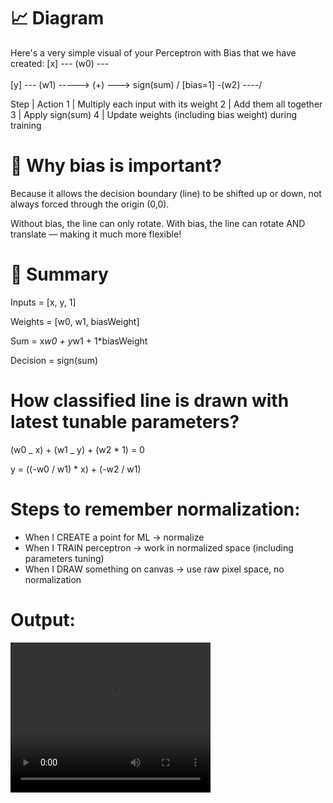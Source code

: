 # 📈 Diagram

Here's a very simple visual of your Perceptron with Bias that we have created:
[x] --- (w0) ---\
 \
 [y] --- (w1) -----> (+) ---> sign(sum)
/
[bias=1] -(w2) ----/

Step | Action
1 | Multiply each input with its weight
2 | Add them all together
3 | Apply sign(sum)
4 | Update weights (including bias weight) during training

# 🚀 Why bias is important?

Because it allows the decision boundary (line) to be shifted up or down,
not always forced through the origin (0,0).

Without bias, the line can only rotate.
With bias, the line can rotate AND translate — making it much more flexible!

# 🎯 Summary

Inputs = [x, y, 1]

Weights = [w0, w1, biasWeight]

Sum = x*w0 + y*w1 + 1\*biasWeight

Decision = sign(sum)

# How classified line is drawn with latest tunable parameters?

(w0 _ x) + (w1 _ y) + (w2 \* 1) = 0

y = ((-w0 / w1) \* x) + (-w2 / w1)

# Steps to remember normalization:

- When I CREATE a point for ML → normalize
- When I TRAIN perceptron → work in normalized space (including parameters tuning)
- When I DRAW something on canvas → use raw pixel space, no normalization

# Output:

<video src="neuralNetwork.mov" width="320" height="240" controls>
</video>
